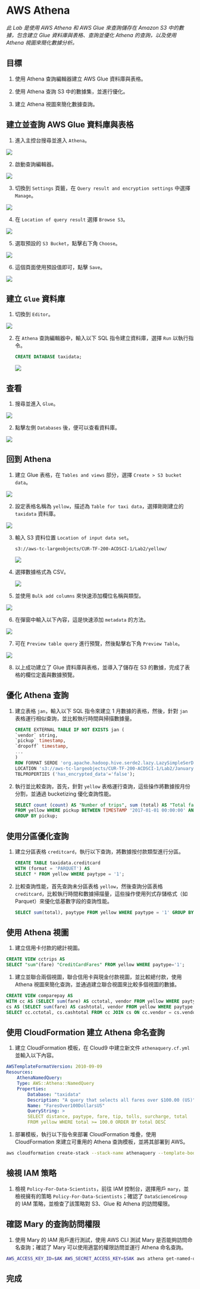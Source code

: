 # AWS Athena

_此 Lab 是使用 AWS Athena 和 AWS Glue 來查詢儲存在 Amazon S3 中的數據，包含建立 Glue 資料庫與表格、查詢並優化 Athena 的查詢，以及使用 Athena 視圖來簡化數據分析。_

## 目標

1. 使用 Athena 查詢編輯器建立 AWS Glue 資料庫與表格。

2. 使用 Athena 查詢 S3 中的數據集，並進行優化。

3. 建立 Athena 視圖來簡化數據查詢。

## 建立並查詢 AWS Glue 資料庫與表格

1. 進入主控台搜尋並進入 `Athena`。

![](images/img_01.png)

2. 啟動查詢編輯器。

![](images/img_02.png)

3. 切換到 `Settings` 頁籤，在 `Query result and encryption settings` 中選擇 `Manage`。

![](images/img_03.png)

4. 在 `Location of query result` 選擇 `Browse S3`。

![](images/img_04.png)

5. 選取預設的 `S3 Bucket`，點擊右下角 `Choose`。

![](images/img_05.png)

6. 這個頁面使用預設值即可，點擊 `Save`。

![](images/img_06.png)

## 建立 `Glue` 資料庫

1. 切換到 `Editor`。

![](images/img_07.png)

2. 在 `Athena` 查詢編輯器中，輸入以下 SQL 指令建立資料庫，選擇 `Run` 以執行指令。

    ```sql
    CREATE DATABASE taxidata;
    ```

    ![](images/img_08.png)

## 查看

1. 搜尋並進入 `Glue`。

![](images/img_09.png)

2. 點擊左側 `Databases` 後，便可以查看資料庫。

![](images/img_10.png)

## 回到 Athena

1. 建立 Glue 表格，在 `Tables and views` 部分，選擇 `Create > S3 bucket data`。

![](images/img_11.png)

2. 設定表格名稱為 `yellow`，描述為 `Table for taxi data`，選擇剛剛建立的 `taxidata` 資料庫。

![](images/img_12.png)

3. 輸入 S3 資料位置 `Location of input data set`。

    ```
    s3://aws-tc-largeobjects/CUR-TF-200-ACDSCI-1/Lab2/yellow/
    ```

    ![](images/img_13.png)

4. 選擇數據格式為 CSV。

    ![](images/img_14.png)

5. 並使用 `Bulk add columns` 來快速添加欄位名稱與類型。

![](images/img_15.png)

6. 在彈窗中輸入以下內容，這是快速添加 `metadata` 的方法。

![](images/img_16.png)

7. 可在 `Preview table query` 進行預覽，然後點擊右下角 `Preview Table`。

![](images/img_17.png)

8.  以上成功建立了 Glue 資料庫與表格，並導入了儲存在 S3 的數據，完成了表格的欄位定義與數據預覽。

## 優化 Athena 查詢

1. 建立表格 `jan`，輸入以下 SQL 指令來建立 1 月數據的表格，然後，針對 `jan` 表格運行相似查詢，並比較執行時間與掃描數據量。

    ```sql
    CREATE EXTERNAL TABLE IF NOT EXISTS jan (
    `vendor` string,
    `pickup` timestamp,
    `dropoff` timestamp,
    ...
    )
    ROW FORMAT SERDE 'org.apache.hadoop.hive.serde2.lazy.LazySimpleSerDe'
    LOCATION 's3://aws-tc-largeobjects/CUR-TF-200-ACDSCI-1/Lab2/January2017/'
    TBLPROPERTIES ('has_encrypted_data'='false');
    ```

1. 執行並比較查詢，首先，針對 `yellow` 表格運行查詢，這些操作將數據按月份分割，並通過 bucketizing 優化查詢性能。

    ```sql
    SELECT count (count) AS "Number of trips", sum (total) AS "Total fares", pickup AS "Trip date"
    FROM yellow WHERE pickup BETWEEN TIMESTAMP '2017-01-01 00:00:00' AND TIMESTAMP '2017-02-01 00:00:01'
    GROUP BY pickup;
    ```

## 使用分區優化查詢

1. 建立分區表格 `creditcard`，執行以下查詢，將數據按付款類型進行分區。

    ```sql
    CREATE TABLE taxidata.creditcard
    WITH (format = 'PARQUET') AS
    SELECT * FROM yellow WHERE paytype = '1';
    ```

1. 比較查詢性能，首先查詢未分區表格 `yellow`，然後查詢分區表格 `creditcard`，比較執行時間和數據掃描量，這些操作使用列式存儲格式（如 Parquet）來優化低基數字段的查詢性能。

    ```sql
    SELECT sum(total), paytype FROM yellow WHERE paytype = '1' GROUP BY paytype;
    ```


## 使用 Athena 視圖

1. 建立信用卡付款的總計視圖。

```sql
CREATE VIEW cctrips AS
SELECT "sum"(fare) "CreditCardFares" FROM yellow WHERE paytype='1';
```

1. 建立並聯合兩個視圖，聯合信用卡與現金付款視圖，並比較總付款，使用 Athena 視圖來簡化查詢，並通過建立聯合視圖來比較多個視圖的數據。

```sql
CREATE VIEW comparepay AS
WITH cc AS (SELECT sum(fare) AS cctotal, vendor FROM yellow WHERE paytype = '1' GROUP BY vendor),
cs AS (SELECT sum(fare) AS cashtotal, vendor FROM yellow WHERE paytype = '2' GROUP BY vendor)
SELECT cc.cctotal, cs.cashtotal FROM cc JOIN cs ON cc.vendor = cs.vendor;
```

## 使用 CloudFormation 建立 Athena 命名查詢

1. 建立 CloudFormation 模板，在 Cloud9 中建立新文件 `athenaquery.cf.yml` 並輸入以下內容。

```yaml
AWSTemplateFormatVersion: 2010-09-09
Resources:
    AthenaNamedQuery:
    Type: AWS::Athena::NamedQuery
    Properties:
        Database: "taxidata"
        Description: "A query that selects all fares over $100.00 (US)"
        Name: "FaresOver100DollarsUS"
        QueryString: > 
        SELECT distance, paytype, fare, tip, tolls, surcharge, total
        FROM yellow WHERE total >= 100.0 ORDER BY total DESC
```

1. 部署模板，執行以下指令來部署 CloudFormation 堆疊，使用 CloudFormation 來建立可重用的 Athena 查詢模板，並將其部署到 AWS。

```bash
aws cloudformation create-stack --stack-name athenaquery --template-body file://athenaquery.cf.yml
```

## 檢視 IAM 策略

1. 檢視 `Policy-For-Data-Scientists`，前往 IAM 控制台，選擇用戶 `mary`，並檢視擁有的策略 `Policy-For-Data-Scientists`；確認了 `DataScienceGroup` 的 IAM 策略，並檢查了該策略對 S3、Glue 和 Athena 的訪問權限。

## 確認 Mary 的查詢訪問權限

1. 使用 Mary 的 IAM 用戶進行測試，使用 AWS CLI 測試 Mary 是否能夠訪問命名查詢；確認了 Mary 可以使用適當的權限訪問並運行 Athena 命名查詢。
```bash
AWS_ACCESS_KEY_ID=$AK AWS_SECRET_ACCESS_KEY=$SAK aws athena get-named-query --named-query-id $NQ
```

## 完成
